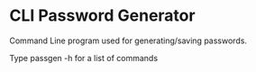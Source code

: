 # CLI Password Generator

Command Line program used for generating/saving passwords.

Type passgen -h for a list of commands
